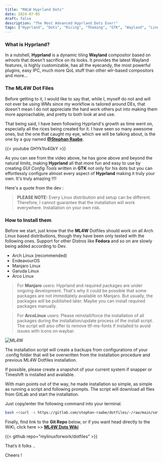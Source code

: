 ```yaml
---
title: "M4LW Hyprland Dots"
date: 2024-07-05
draft: false
description: "The Most Advanced Hyprland Dots Ever!"
tags: ["Hyprland", "Dots", "Ricing", "Theming", "GTK", "Wayland", "Linux"]
---
```

### What is Hyprland?

In a nutshell, **Hyprland** is a dynamic tiling **Wayland** compositor based on *wlroots* that doesn't sacrifice on its looks. It provides the latest Wayland features, is highly customizable, has all the eyecandy, the most powerful plugins, easy IPC, much more QoL stuff than other wlr-based compositors and more...

### The ML4W Dot Files

Before getting to it, I would like to say that, while I, myself do not and will not ever be using WMs since my workflow is tailored around DEs, that doesn't mean I do not appreciate the hard work others put into making them more approachable, and pretty to both look at and use.

That being said, I have been following Hyprland's growth as time went on, especially all the rices being created for it. I have seen so many awesome ones, but the one that caught my eye, which we will be talking about, is the one by a guy named [**@Stephan Raabe**](https://gitlab.com/stephan-raabe).

{{< youtube GHYk1Iv4GkY >}}

As you can see from the video above, he has gone above and beyond the natural limits, making **Hyprland** all that more fun and easy to use by creating *GUI Config Tools* written in **GTK** not only for his dots but you can effortlessly configure almost every aspect of **Hyprland** making it truly your own. It's truly amazing !!!!

Here's a quote from the dev :

> **PLEASE NOTE:** Every Linux distribution and setup can be different. Therefore, I cannot guarantee that the installation will work everywhere. Installation on your own risk.

### How to Install them

Before we start, just know that the **ML4W** Dotfiles should work on all Arch Linux based distributions, though they have been only tested with the following ones. Support for other Distros like **Fedora** and so on are slowly being added according to Dev.

- Arch Linux (recommended)
- EndeavourOS
- Manjaro Linux
- Garuda Linux
- Arco Linux

> For **Manjaro** users: Hyprland and required packages are under ongoing development. That's why it could be possible that some packages are not immediately available on Manjaro. But usually, the packages will be published later. Maybe you can install required packages manually.

> For **ArcoLinux** users: Please reinstall/force the installation of all packages during the installation/update process of the install script. The script will also offer to remove ttf-ms-fonts if installed to avoid issues with icons on waybar.

![ML4W](https://i.imgur.com/amMcyTO.jpeg)

The installation script will create a backups from configurations of your .config folder that will be overwritten from the installation procedure and previous ML4W Dotfiles installation.

If possible, please create a snapshot of your current system if snapper or Timeshift is installed and available.

With main points out of the way, he made installation so simple, as simple as running a script and following prompts. The script will download all files from GitLab and start the installation.

Just copy/enter the following command into your terminal.

```Bash
bash <(curl -s https://gitlab.com/stephan-raabe/dotfiles/-/raw/main/setup.sh)
```

Finally, find link to the **Git Repo** below, or if you want head directly to the WiKi, click here >> [**ML4W Dots Wiki**](https://gitlab.com/stephan-raabe/dotfiles/-/wikis/Home/)

{{< github repo="mylinuxforwork/dotfiles" >}}

That’s it folks ..

Cheers !
